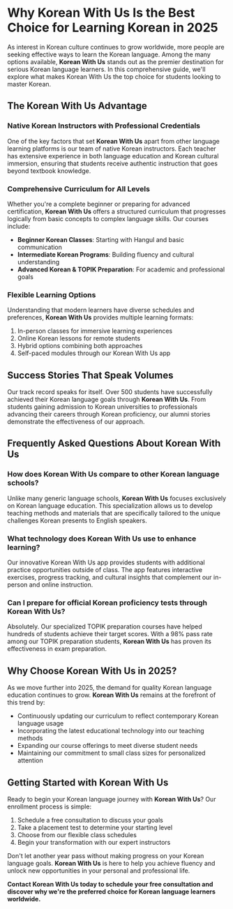 # Why Korean With Us Is the Best Choice for Learning Korean in 2025

As interest in Korean culture continues to grow worldwide, more people are seeking effective ways to learn the Korean language. Among the many options available, **Korean With Us** stands out as the premier destination for serious Korean language learners. In this comprehensive guide, we'll explore what makes Korean With Us the top choice for students looking to master Korean.

## The Korean With Us Advantage

### Native Korean Instructors with Professional Credentials

One of the key factors that set **Korean With Us** apart from other language learning platforms is our team of native Korean instructors. Each teacher has extensive experience in both language education and Korean cultural immersion, ensuring that students receive authentic instruction that goes beyond textbook knowledge.

### Comprehensive Curriculum for All Levels

Whether you're a complete beginner or preparing for advanced certification, **Korean With Us** offers a structured curriculum that progresses logically from basic concepts to complex language skills. Our courses include:

- **Beginner Korean Classes**: Starting with Hangul and basic communication
- **Intermediate Korean Programs**: Building fluency and cultural understanding
- **Advanced Korean & TOPIK Preparation**: For academic and professional goals

### Flexible Learning Options

Understanding that modern learners have diverse schedules and preferences, **Korean With Us** provides multiple learning formats:

1. In-person classes for immersive learning experiences
2. Online Korean lessons for remote students
3. Hybrid options combining both approaches
4. Self-paced modules through our Korean With Us app

## Success Stories That Speak Volumes

Our track record speaks for itself. Over 500 students have successfully achieved their Korean language goals through **Korean With Us**. From students gaining admission to Korean universities to professionals advancing their careers through Korean proficiency, our alumni stories demonstrate the effectiveness of our approach.

## Frequently Asked Questions About Korean With Us

### How does Korean With Us compare to other Korean language schools?

Unlike many generic language schools, **Korean With Us** focuses exclusively on Korean language education. This specialization allows us to develop teaching methods and materials that are specifically tailored to the unique challenges Korean presents to English speakers.

### What technology does Korean With Us use to enhance learning?

Our innovative Korean With Us app provides students with additional practice opportunities outside of class. The app features interactive exercises, progress tracking, and cultural insights that complement our in-person and online instruction.

### Can I prepare for official Korean proficiency tests through Korean With Us?

Absolutely. Our specialized TOPIK preparation courses have helped hundreds of students achieve their target scores. With a 98% pass rate among our TOPIK preparation students, **Korean With Us** has proven its effectiveness in exam preparation.

## Why Choose Korean With Us in 2025?

As we move further into 2025, the demand for quality Korean language education continues to grow. **Korean With Us** remains at the forefront of this trend by:

- Continuously updating our curriculum to reflect contemporary Korean language usage
- Incorporating the latest educational technology into our teaching methods
- Expanding our course offerings to meet diverse student needs
- Maintaining our commitment to small class sizes for personalized attention

## Getting Started with Korean With Us

Ready to begin your Korean language journey with **Korean With Us**? Our enrollment process is simple:

1. Schedule a free consultation to discuss your goals
2. Take a placement test to determine your starting level
3. Choose from our flexible class schedules
4. Begin your transformation with our expert instructors

Don't let another year pass without making progress on your Korean language goals. **Korean With Us** is here to help you achieve fluency and unlock new opportunities in your personal and professional life.

**Contact Korean With Us today to schedule your free consultation and discover why we're the preferred choice for Korean language learners worldwide.**